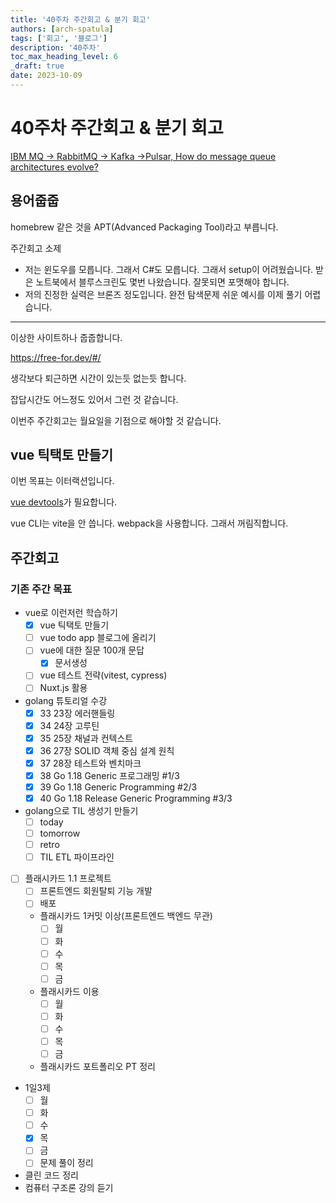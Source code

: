 ```yaml
---
title: '40주차 주간회고 & 분기 회고'
authors: [arch-spatula]
tags: ['회고', '블로그']
description: '40주차'
toc_max_heading_level: 6
_draft: true
date: 2023-10-09
---
```


# 40주차 주간회고 & 분기 회고

<!--truncate-->

[IBM MQ -> RabbitMQ -> Kafka ->Pulsar, How do message queue architectures evolve?](https://www.youtube.com/post/UgkxfrN9Q816TaCPdJU87ZWZ0sgrrQFUjbS1)

## 용어줍줍

homebrew 같은 것을 APT(Advanced Packaging Tool)라고 부릅니다.

주간회고 소제

- 저는 윈도우를 모릅니다. 그래서 C#도 모릅니다. 그래서 setup이 어려웠습니다. 받은 노트북에서 블루스크린도 몇번 나왔습니다. 잘못되면 포맷해야 합니다.
- 저의 진정한 실력은 브론즈 정도입니다. 완전 탐색문제 쉬운 예시를 이제 풀기 어렵습니다.

---

이상한 사이트하나 줍줍합니다.

https://free-for.dev/#/

생각보다 퇴근하면 시간이 있는듯 없는듯 합니다.

잡답시간도 어느정도 있어서 그런 것 같습니다.

이번주 주간회고는 월요일을 기점으로 해야할 것 같습니다.

## vue 틱택토 만들기

이번 목표는 이터랙션입니다.

[vue devtools](https://chrome.google.com/webstore/detail/vuejs-devtools/nhdogjmejiglipccpnnnanhbledajbpd/related)가 필요합니다.

vue CLI는 vite을 안 씁니다. webpack을 사용합니다. 그래서 꺼림직합니다.

## 주간회고

### 기존 주간 목표

- vue로 이런저런 학습하기
  - [x] vue 틱택토 만들기
  - [ ] vue todo app 블로그에 올리기
  - [ ] vue에 대한 질문 100개 문답
    - [x] 문서생성
  - [ ] vue 테스트 전략(vitest, cypress)
  - [ ] Nuxt.js 활용
- golang 튜토리얼 수강
  - [x] 33 23장 에러핸들링
  - [x] 34 24장 고루틴
  - [x] 35 25장 채널과 컨텍스트
  - [x] 36 27장 SOLID 객체 중심 설계 원칙
  - [x] 37 28장 테스트와 벤치마크
  - [x] 38 Go 1.18 Generic 프로그래밍 #1/3
  - [x] 39 Go 1.18 Generic Programming #2/3
  - [x] 40 Go 1.18 Release Generic Programming #3/3
- golang으로 TIL 생성기 만들기
  - [ ] today
  - [ ] tomorrow
  - [ ] retro
  - [ ] TIL ETL 파이프라인
- [ ] 플래시카드 1.1 프로젝트
  - [ ] 프론트엔드 회원탈퇴 기능 개발
  - [ ] 배포
  - 플래시카드 1커밋 이상(프론트엔드 백엔드 무관)
    - [ ] 월
    - [ ] 화
    - [ ] 수
    - [ ] 목
    - [ ] 금
  - 플래시카드 이용
    - [ ] 월
    - [ ] 화
    - [ ] 수
    - [ ] 목
    - [ ] 금
  - 플래시카드 포트폴리오 PT 정리
- 1일3제
  - [ ] 월
  - [ ] 화
  - [ ] 수
  - [x] 목
  - [ ] 금
  - [ ] 문제 풀이 정리
- 클린 코드 정리
- 컴퓨터 구조론 강의 듣기
